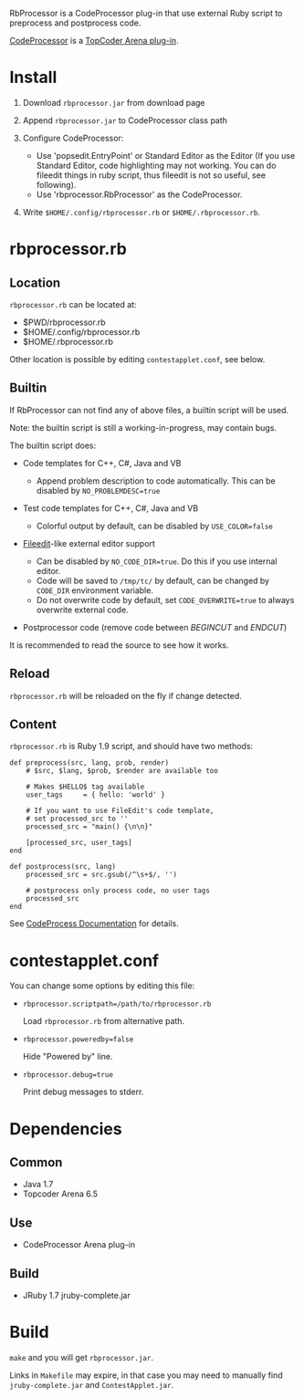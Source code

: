 RbProcessor is a CodeProcessor plug-in that use external Ruby script to preprocess and postprocess code.

[CodeProcessor](http://community.topcoder.com/contest/classes/CodeProcessor/CodeProcessor.jar) is a [TopCoder Arena plug-in](http://community.topcoder.com/tc?module=Static&d1=applet&d2=plugins).

Install
=======
1. Download `rbprocessor.jar` from download page
2. Append `rbprocessor.jar` to CodeProcessor class path
3. Configure CodeProcessor:

    *  Use 'popsedit.EntryPoint' or Standard Editor as the Editor
       (If you use Standard Editor, code highlighting may not working.
        You can do fileedit things in ruby script, thus fileedit is
        not so useful, see following).
    *  Use 'rbprocessor.RbProcessor' as the CodeProcessor.

4. Write `$HOME/.config/rbprocessor.rb` or `$HOME/.rbprocessor.rb`.
 

rbprocessor.rb
==============

Location
--------
`rbprocessor.rb` can be located at:

* $PWD/rbprocessor.rb
* $HOME/.config/rbprocessor.rb
* $HOME/.rbprocessor.rb

Other location is possible by editing `contestapplet.conf`, see below.

Builtin
-------
If RbProcessor can not find any of above files, a builtin script will be used.

Note: the builtin script is still a working-in-progress, may contain bugs.

The builtin script does:
* Code templates for C++, C#, Java and VB

    * Append problem description to code automatically. This can be disabled by
      `NO_PROBLEMDESC=true`

* Test code templates for C++, C#, Java and VB

    * Colorful output by default, can be disabled by `USE_COLOR=false`

* [Fileedit](http://community.topcoder.com/contest/classes/FileEdit/FileEdit.htm)-like external editor support

    * Can be disabled by `NO_CODE_DIR=true`. Do this if you use internal
      editor.
    * Code will be saved to `/tmp/tc/` by default, can be changed by `CODE_DIR`
      environment variable.
    * Do not overwrite code by default, set `CODE_OVERWRITE=true` to
      always overwrite external code.

* Postprocessor code (remove code between $BEGINCUT$ and $ENDCUT$)

It is recommended to read the source to see how it works.


Reload
------
`rbprocessor.rb` will be reloaded on the fly if change detected.

Content
------
`rbprocessor.rb` is Ruby 1.9 script, and should have two methods:

    def preprocess(src, lang, prob, render)
        # $src, $lang, $prob, $render are available too

        # Makes $HELLO$ tag available
        user_tags     = { hello: 'world' }

        # If you want to use FileEdit's code template,
        # set processed_src to ''
        processed_src = "main() {\n\n}"

        [processed_src, user_tags]
    end

    def postprocess(src, lang)
        processed_src = src.gsub(/^\s+$/, '')

        # postprocess only process code, no user tags
        processed_src
    end

See [CodeProcess Documentation](http://community.topcoder.com/contest/classes/CodeProcessor/How%20to%20use%20CodeProcessor%20v2.htm) for details.


contestapplet.conf
==================
You can change some options by editing this file:

* `rbprocessor.scriptpath=/path/to/rbprocessor.rb`

     Load `rbprocessor.rb` from alternative path.

* `rbprocessor.poweredby=false` 

    Hide "Powered by" line.

* `rbprocessor.debug=true`

    Print debug messages to stderr.


Dependencies
============
Common
------
* Java 1.7
* Topcoder Arena 6.5

Use
---
* CodeProcessor Arena plug-in

Build
-----
* JRuby 1.7 jruby-complete.jar


Build
=====
`make` and you will get `rbprocessor.jar`. 

Links in `Makefile` may expire, in that case you may need to manually find `jruby-complete.jar` and `ContestApplet.jar`.

